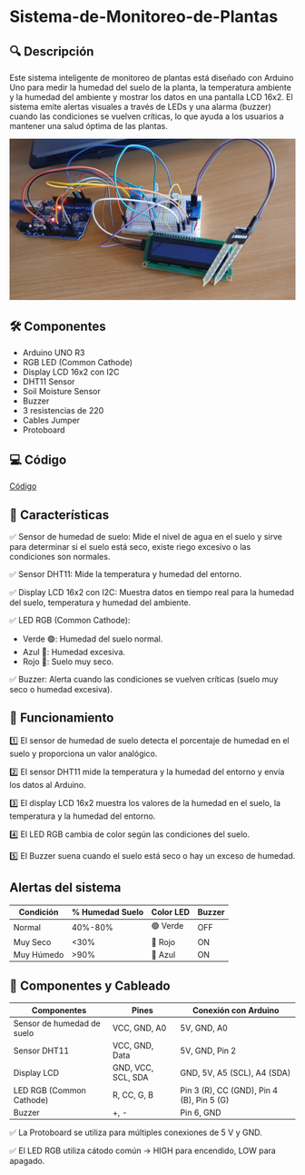 # Sistema-de-Monitoreo-de-Plantas

## 🔍 Descripción
Este sistema inteligente de monitoreo de plantas está diseñado con Arduino Uno para medir la humedad del suelo de la planta, la temperatura ambiente y la humedad del ambiente y mostrar los datos en una pantalla LCD 16x2. El sistema emite alertas visuales a través de LEDs y una alarma (buzzer) cuando las condiciones se vuelven críticas, lo que ayuda a los usuarios a mantener una salud óptima de las plantas.

![alt text](./Imagenes/Montaje.jpeg)

## 🛠️ Componentes
- Arduino UNO R3
- RGB LED (Common Cathode)
- Display LCD 16x2 con I2C
- DHT11 Sensor
- Soil Moisture Sensor
- Buzzer
- 3 resistencias de 220
- Cables Jumper
- Protoboard

## 💻 Código
[Código](./Main/Main.ino)

## 📌 Características
✅ Sensor de humedad de suelo: Mide el nivel de agua en el suelo y sirve para determinar si el suelo está seco, existe riego excesivo o las condiciones son normales. 

✅ Sensor DHT11: Mide la temperatura y humedad del entorno.

✅ Display LCD 16x2 con I2C: Muestra datos en tiempo real para la humedad del suelo, temperatura y humedad del ambiente. 

✅ LED RGB (Common Cathode): 
- Verde 🟢: Humedad del suelo normal. 
- Azul 🔵: Humedad excesiva. 
- Rojo 🔴: Suelo muy seco. 

✅ Buzzer: Alerta cuando las condiciones se vuelven críticas (suelo muy seco o humedad excesiva). 

## 📌 Funcionamiento
1️⃣ El sensor de humedad de suelo detecta el porcentaje de humedad en el suelo y proporciona un valor analógico.

2️⃣ El sensor DHT11 mide la temperatura y la humedad del entorno y envía los datos al Arduino. 

3️⃣ El display LCD 16x2 muestra los valores de la humedad en el suelo, la temperatura y la humedad del entorno.

4️⃣ El LED RGB cambia de color según las condiciones del suelo. 

5️⃣ El Buzzer suena cuando el suelo está seco o hay un exceso de humedad.

## Alertas del sistema
| Condición                  | % Humedad Suelo | Color LED    | Buzzer  |
|----------------------------|-----------------|--------------|---------|
| Normal                     |   40%-80%       |🟢 Verde      | OFF    |
| Muy Seco                   |   <30%          |🔴 Rojo       | ON     |
| Muy Húmedo                 |   >90%          |🔵 Azul       | ON     |

## 📌 Componentes y Cableado 
| Componentes                | Pines               | Conexión con Arduino                      |
|----------------------------|---------------------|-------------------------------------------|
| Sensor de humedad de suelo | VCC, GND, A0        | 5V, GND, A0                               |
| Sensor DHT11               | VCC, GND, Data      | 5V, GND, Pin 2                            |  
| Display LCD                | GND, VCC, SCL, SDA  | GND, 5V, A5 (SCL), A4 (SDA)               |        
| LED RGB (Common Cathode)   | R, CC, G, B         | Pin 3 (R), CC (GND), Pin 4 (B), Pin 5 (G) | 
| Buzzer                     | +, -                | Pin 6, GND                                |

✅ La Protoboard se utiliza para múltiples conexiones de 5 V y GND. 

✅ El LED RGB utiliza cátodo común → HIGH para encendido, LOW para apagado.